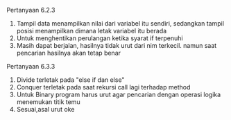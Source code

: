 Pertanyaan 6.2.3
1. Tampil data menampilkan nilai dari variabel itu sendiri, sedangkan tampil posisi menampilkan dimana letak variabel itu berada
2. Untuk menghentikan perulangan ketika syarat if terpenuhi
3. Masih dapat berjalan, hasilnya tidak urut dari nim terkecil. namun saat pencarian hasilnya akan tetap benar

Pertanyaan 6.3.3
1. Divide terletak pada "else if dan else"
2. Conquer terletak pada saat rekursi call lagi terhadap method
3. Untuk Binary program harus urut agar pencarian dengan operasi logika menemukan titik temu
4. Sesuai,asal urut
oke